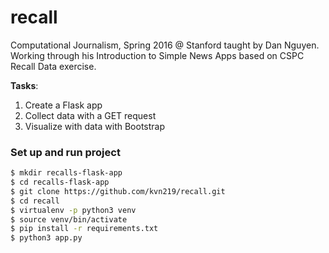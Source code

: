 # recall

Computational Journalism, Spring 2016 @ Stanford taught by Dan Nguyen.  Working through his Introduction to Simple News Apps based on CSPC Recall Data exercise.

__Tasks__:
  1. Create a Flask app
  2. Collect data with a GET request
  3. Visualize with data with Bootstrap


### Set up and run project

```sh
$ mkdir recalls-flask-app
$ cd recalls-flask-app
$ git clone https://github.com/kvn219/recall.git
$ cd recall
$ virtualenv -p python3 venv
$ source venv/bin/activate
$ pip install -r requirements.txt
$ python3 app.py
```
